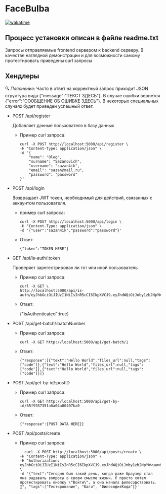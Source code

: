 # FaceBulba

[![wakatime](https://wakatime.com/badge/user/018d96c3-132b-4a3e-9dd8-0f2c4e6a40d9/project/018e5702-9a32-4766-9d45-61c6353c38ec.svg)](https://wakatime.com/badge/user/018d96c3-132b-4a3e-9dd8-0f2c4e6a40d9/project/018e5702-9a32-4766-9d45-61c6353c38ec)

## Процесс установки описан в файле readme.txt

Запросы отправляемые frontend сервером к backend серверу. В качестве наглядной демонстрации и для возможности самому протестировать приведены curl запросы

## Хендлеры

🔍 _Пояснение_: Часто в ответ на корректный запрос приходит JSON структура вида {"message":"ТЕКСТ ЗДЕСЬ"}. В случае ошибки вернется {"error":"СООБЩЕНИЕ ОБ ОШИБКЕ ЗДЕСЬ"}. В некоторых специальных случаях будет приведен успешный ответ.

-   POST /api/register

    Добавляет данные пользователя в базу данных

    -   Пример curl запроса:

            curl -X POST http://localhost:5000/api/register \
            -H "Content-Type: application/json" \
            -d '{
            	"name": "Oleg",
            	"surname": "Sazanovich",
            	"username": "sazan4ik",
            	"email": "sazan@mail.ru",
            	"password": "password"
            }'

-   POST /api/login

    Возвращает JWT токен, необходимый для действий, связанных с аккаунтом пользователя.

    -   пример curl запроса:

            curl -X POST http://localhost:5000/api/login \
            -H "Content-Type: application/json" \
            -d '{"user":"sazan4ik","password":"password"}'

    -   Ответ:

            {"token":"TOKEN HERE"}

-   GET /api/is-auth/:token

    Проверяет зарегестрирован ли тот или иной пользователь

    -   Пример curl запроса:

            curl -X GET \
            http://localhost:5000/api/is-auth/eyJhbGciOiJIUzI1NiIsInR5cCI6IkpXVCJ9.eyJhdWQiOiJnby1zb2NpYWwuand0Z28uaW8iLCJleHAiOjE3MTA5NDgxNTksImlzcyI6Imp3dGdvLmlvIiwidXNlciI6InNhemFuNGlrIn0.2xB64gb7ImifgsnycURDVf9fI_g2NJ4jdzPIqt7ktNA

    -   Ответ:

        {"isAuthenticated":true}

-   POST /api/get-batch/:batchNumber

    -   Пример curl запроса:

            curl -X GET http://localhost:5000/api/get-batch/1

    -   Ответ:

            {"response":[{"text":"Hello World","files_url":null,"tags":["code"]},{"text":"Hello World","files_url":null,"tags":["code"]},{"text":"Hello World","files_url":null,"tags":["code"]}]}

-   POST /api/get-by-id/:postID

    -   Пример curl запроса:

            curl -X GET http://localhost:5000/api/get-by-id/65f9937351a6a04a00407ba0

    -   Ответ:

            {"response":{POST DATA HERE}}

-   POST /api/posts/create

    -   Пример curl запроса:

              curl -X POST http://localhost:5000/api/posts/create \
            -H "Content-Type: application/json" \
            -H "Authorization: eyJhbGciOiJIUzI1NiIsInR5cCI6IkpXVCJ9.eyJhdWQiOiJnby1zb2NpYWwuand0Z28uaW8iLCJleHAiOjE3MTA5NDgxNTksImlzcyI6Imp3dGdvLmlvIiwidXNlciI6InNhemFuNGlrIn0.2xB64gb7ImifgsnycURDVf9fI_g2NJ4jdzPIqt7ktNA" \
            -d '{"text":"Сегодня был такой день, когда даже браузер стал мне задавать вопросы о своем смысле жизни. Я просто хотел протестировать кнопку \"Войти\", а она начала философствовать. 🤔", "tags":["Тестирование", "Баги", "ФилософияКода"]}'
